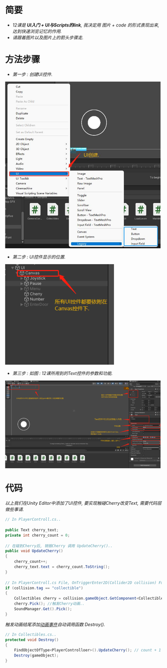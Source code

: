 # 简要
- *12课是 **UI入门 + UI与Scripts的link**, 我决定用 *图片 + code* 的形式表现出来, 达到快速浏览记忆的作用.*
- *请跟着图片以及图片上的箭头步骤走.*

# 方法步骤  

- *第一步 : 创建UI控件.*  
<img src = "https://raw.githubusercontent.com/Sugar0612/Fox/main/Menu/12.GettingStartedWithUI/image/12_1.jpg" width="500" alt="">  

- *第二步 : UI控件显示的位置.*  
<img src = "https://raw.githubusercontent.com/Sugar0612/Fox/main/Menu/12.GettingStartedWithUI/image/12_2.png" width="350" alt="">  

- *第三步 : 如图 : 12课所用到的Text控件的参数和功能.*  
<img src = "https://raw.githubusercontent.com/Sugar0612/Fox/main/Menu/12.GettingStartedWithUI/image/12_3.png" width="500" alt="">  

# 代码  
*以上我们在Unity Editor中添加了UI控件, 要实现触碰Cherry改变Text, 需要代码层做些事请.*  
```cs
// In PlayerControll.cs..

public Text cherry_text;
private int cherry_count = 0;

// 在碰到Cherry后, 销毁Cherry 调用 UpdateCherry()..
public void UpdateCherry()
{
    cherry_count++;
    cherry_text.text = cherry_count.ToString();
}

// In PlayerControll.cs File, OnTriggerEnter2D(Collider2D collision) Function..
if (collision.tag == "collectible")
{
    Collectibles cherry = collision.gameObject.GetComponent<Collectibles>();
    cherry.Pick(); //触发Cherry动画..
    SoundManager.Get().Pick();
}
```  
*触发动画结尾添加[动画事件](https://github.com/Sugar0612/Fox/blob/main/Menu/17.ClassInheritanceMakesMoreEnemies/17.ClassInheritanceMakesMoreEnemies.md)自动调用函数 Destroy().*  
```cs
// In Collectibles.cs..
protected void Destroy()
{
    FindObjectOfType<PlayerControlloer>().UpdateCherry(); // count + 1 并且改变Text..
    Destroy(gameObject);
}
```